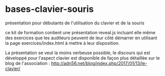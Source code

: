 # bases-clavier-souris
présentation pour débutants de l'utilisation du clavier et de la souris

ce kit de formation contient une présentation reveal.js incluant elle même des exercices que les auditeurs peuvent de leur côté démarrer en utilisant la page exercices/index.html à mettre à leur disposition.

La présentation se veut la moins verbeuse possible, le discours qui est développé pour l'aspect clavier est disponible de façon plus détaillée sur le blog de l'association : http://adn56.net/blog/index.php/2017/01/13/le-clavier/
